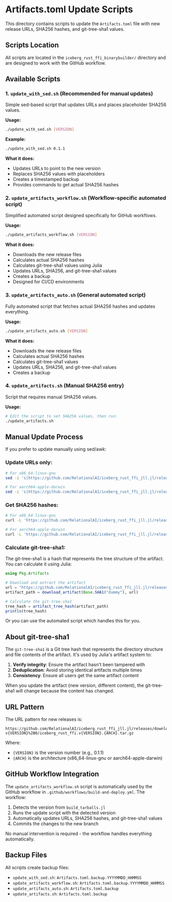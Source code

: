# Artifacts.toml Update Scripts

This directory contains scripts to update the `Artifacts.toml` file with new release URLs, SHA256 hashes, and git-tree-sha1 values.

## Scripts Location

All scripts are located in the `iceberg_rust_ffi_binarybuilder/` directory and are designed to work with the GitHub workflow.

## Available Scripts

### 1. `update_with_sed.sh` (Recommended for manual updates)
Simple sed-based script that updates URLs and places placeholder SHA256 values.

**Usage:**
```bash
./update_with_sed.sh [VERSION]
```

**Example:**
```bash
./update_with_sed.sh 0.1.1
```

**What it does:**
- Updates URLs to point to the new version
- Replaces SHA256 values with placeholders
- Creates a timestamped backup
- Provides commands to get actual SHA256 hashes

### 2. `update_artifacts_workflow.sh` (Workflow-specific automated script)
Simplified automated script designed specifically for GitHub workflows.

**Usage:**
```bash
./update_artifacts_workflow.sh [VERSION]
```

**What it does:**
- Downloads the new release files
- Calculates actual SHA256 hashes
- Calculates git-tree-sha1 values using Julia
- Updates URLs, SHA256, and git-tree-sha1 values
- Creates a backup
- Designed for CI/CD environments

### 3. `update_artifacts_auto.sh` (General automated script)
Fully automated script that fetches actual SHA256 hashes and updates everything.

**Usage:**
```bash
./update_artifacts_auto.sh [VERSION]
```

**What it does:**
- Downloads the new release files
- Calculates actual SHA256 hashes
- Calculates git-tree-sha1 values
- Updates URLs, SHA256, and git-tree-sha1 values
- Creates a backup

### 4. `update_artifacts.sh` (Manual SHA256 entry)
Script that requires manual SHA256 values.

**Usage:**
```bash
# Edit the script to set SHA256 values, then run:
./update_artifacts.sh
```

## Manual Update Process

If you prefer to update manually using sed/awk:

### Update URLs only:
```bash
# For x86_64-linux-gnu
sed -i 's|https://github.com/RelationalAI/iceberg_rust_ffi_jll.jl/releases/download/v0.1.0-alpha/iceberg_rust_ffi.v0.1.0.x86_64-linux-gnu.tar.gz|https://github.com/RelationalAI/iceberg_rust_ffi_jll.jl/releases/download/iceberg_rust_ffi-v0.1.1%2B0/iceberg_rust_ffi.v0.1.1.x86_64-linux-gnu.tar.gz|g' Artifacts.toml

# For aarch64-apple-darwin
sed -i 's|https://github.com/RelationalAI/iceberg_rust_ffi_jll.jl/releases/download/v0.1.0-alpha/iceberg_rust_ffi.v0.1.0.aarch64-apple-darwin.tar.gz|https://github.com/RelationalAI/iceberg_rust_ffi_jll.jl/releases/download/iceberg_rust_ffi-v0.1.1%2B0/iceberg_rust_ffi.v0.1.1.aarch64-apple-darwin.tar.gz|g' Artifacts.toml
```

### Get SHA256 hashes:
```bash
# For x86_64-linux-gnu
curl -L 'https://github.com/RelationalAI/iceberg_rust_ffi_jll.jl/releases/download/iceberg_rust_ffi-v0.1.1%2B0/iceberg_rust_ffi.v0.1.1.x86_64-linux-gnu.tar.gz' | sha256sum

# For aarch64-apple-darwin
curl -L 'https://github.com/RelationalAI/iceberg_rust_ffi_jll.jl/releases/download/iceberg_rust_ffi-v0.1.1%2B0/iceberg_rust_ffi.v0.1.1.aarch64-apple-darwin.tar.gz' | sha256sum
```

### Calculate git-tree-sha1:
The git-tree-sha1 is a hash that represents the tree structure of the artifact. You can calculate it using Julia:

```julia
using Pkg.Artifacts

# Download and extract the artifact
url = "https://github.com/RelationalAI/iceberg_rust_ffi_jll.jl/releases/download/iceberg_rust_ffi-v0.1.1%2B0/iceberg_rust_ffi.v0.1.1.x86_64-linux-gnu.tar.gz"
artifact_path = download_artifact(Base.SHA1("dummy"), url)

# Calculate the git-tree-sha1
tree_hash = artifact_tree_hash(artifact_path)
println(tree_hash)
```

Or you can use the automated script which handles this for you.

## About git-tree-sha1

The `git-tree-sha1` is a Git tree hash that represents the directory structure and file contents of the artifact. It's used by Julia's artifact system to:

1. **Verify integrity**: Ensure the artifact hasn't been tampered with
2. **Deduplication**: Avoid storing identical artifacts multiple times
3. **Consistency**: Ensure all users get the same artifact content

When you update the artifact (new version, different content), the git-tree-sha1 will change because the content has changed.

## URL Pattern

The URL pattern for new releases is:
```
https://github.com/RelationalAI/iceberg_rust_ffi_jll.jl/releases/download/iceberg_rust_ffi-v{VERSION}%2B0/iceberg_rust_ffi.v{VERSION}.{ARCH}.tar.gz
```

Where:
- `{VERSION}` is the version number (e.g., 0.1.1)
- `{ARCH}` is the architecture (x86_64-linux-gnu or aarch64-apple-darwin)

## GitHub Workflow Integration

The `update_artifacts_workflow.sh` script is automatically used by the GitHub workflow in `.github/workflows/build-and-deploy.yml`. The workflow:

1. Detects the version from `build_tarballs.jl`
2. Runs the update script with the detected version
3. Automatically updates URLs, SHA256 hashes, and git-tree-sha1 values
4. Commits the changes to the new branch

No manual intervention is required - the workflow handles everything automatically.

## Backup Files

All scripts create backup files:
- `update_with_sed.sh`: `Artifacts.toml.backup.YYYYMMDD_HHMMSS`
- `update_artifacts_workflow.sh`: `Artifacts.toml.backup.YYYYMMDD_HHMMSS`
- `update_artifacts_auto.sh`: `Artifacts.toml.backup`
- `update_artifacts.sh`: `Artifacts.toml.backup` 